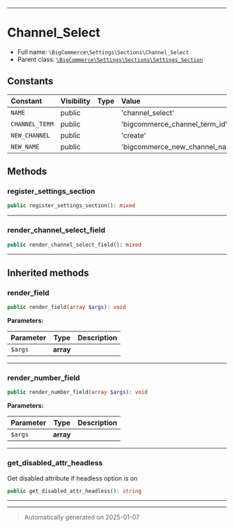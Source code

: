 ***

# Channel_Select





* Full name: `\BigCommerce\Settings\Sections\Channel_Select`
* Parent class: [`\BigCommerce\Settings\Sections\Settings_Section`](./classes/BigCommerce/Settings/Sections/Settings_Section.md)


## Constants

| Constant | Visibility | Type | Value |
|:---------|:-----------|:-----|:------|
|`NAME`|public| |&#039;channel_select&#039;|
|`CHANNEL_TERM`|public| |&#039;bigcommerce_channel_term_id&#039;|
|`NEW_CHANNEL`|public| |&#039;create&#039;|
|`NEW_NAME`|public| |&#039;bigcommerce_new_channel_name&#039;|


## Methods


### register_settings_section



```php
public register_settings_section(): mixed
```












***

### render_channel_select_field



```php
public render_channel_select_field(): mixed
```












***


## Inherited methods


### render_field



```php
public render_field(array $args): void
```








**Parameters:**

| Parameter | Type | Description |
|-----------|------|-------------|
| `$args` | **array** |  |





***

### render_number_field



```php
public render_number_field(array $args): void
```








**Parameters:**

| Parameter | Type | Description |
|-----------|------|-------------|
| `$args` | **array** |  |





***

### get_disabled_attr_headless

Get disabled attribute if headless option is on

```php
public get_disabled_attr_headless(): string
```












***


***
> Automatically generated on 2025-01-07
